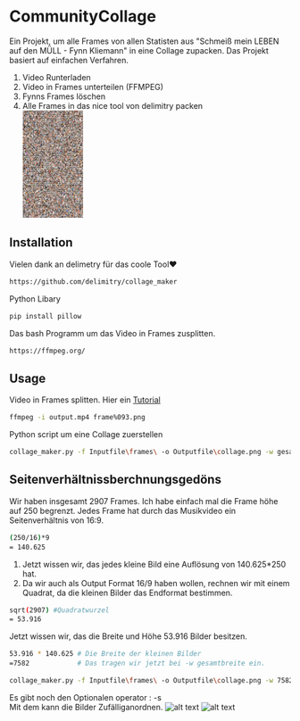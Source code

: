 # CommunityCollage

Ein Projekt, um alle Frames von allen Statisten aus "Schmeiß mein LEBEN auf den MÜLL - Fynn Kliemann" in eine Collage zupacken.
Das Projekt basiert auf einfachen Verfahren.
1. Video Runterladen
2. Video in Frames unterteilen (FFMPEG)
3. Fynns Frames löschen
4. Alle Frames in das nice tool von delimitry packen<br>
![alt text](https://github.com/Domepo/CommunityCollage/blob/master/UnsortiertCompressed.png)
## Installation
Vielen dank an delimetry für das coole Tool❤️

```bash
https://github.com/delimitry/collage_maker
```
Python Libary
```bash
pip install pillow
```
Das bash Programm um das Video in Frames zusplitten.
```bash
https://ffmpeg.org/
```

## Usage
Video in Frames splitten. Hier ein [Tutorial](https://www.youtube.com/watch?v=OyRXay93GVM)
```bash
ffmpeg -i output.mp4 frame%093.png
```
Python script um eine Collage zuerstellen
```bash
collage_maker.py -f Inputfile\frames\ -o Outputfile\collage.png -w gesamtbreite -i bildhöhe
```

## Seitenverhältnissberchnungsgedöns
Wir haben insgesamt 2907 Frames.
Ich habe einfach mal die Frame höhe auf 250 begrenzt. 
Jedes Frame hat durch das Musikvideo ein Seitenverhältnis von 16:9.

```bash
(250/16)*9
= 140.625
```
1. Jetzt wissen wir, das jedes kleine Bild eine Auflösung von 140.625*250 hat.
2. Da wir auch als Output Format 16/9 haben wollen, rechnen wir mit einem Quadrat, da die kleinen Bilder das Endformat bestimmen.
```bash
sqrt(2907) #Quadratwurzel
= 53.916
```
Jetzt wissen wir, das die Breite und Höhe 53.916 Bilder besitzen.
```bash
53.916 * 140.625 # Die Breite der kleinen Bilder
=7582            # Das tragen wir jetzt bei -w gesamtbreite ein.
```

```bash
collage_maker.py -f Inputfile\frames\ -o Outputfile\collage.png -w 7582 -i 250
```

Es gibt noch den Optionalen operator : -s <br>
Mit dem kann die Bilder Zufälliganordnen.
![alt text](https://github.com/Domepo/CommunityCollage/blob/master/ColalgeSortitert.png)
![alt text](https://github.com/Domepo/CommunityCollage/blob/master/ColalgeUnsortitert.png)

